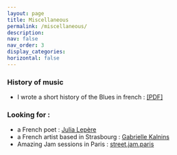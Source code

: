 ```yaml
---
layout: page
title: Miscellaneous
permalink: /miscellaneous/
description: 
nav: false
nav_order: 3
display_categories: 
horizontal: false
---
```


### History of music

- I wrote a short history of the Blues in french : <a href="/assets/pdf/intro-blues.pdf"> [PDF] </a>

### Looking for :

- a French poet : <a href="https://www.babelio.com/auteur/Julia-Lepere/530973"> Julia Lepère </a>
- a French artist based in Strasbourg : <a href="https://www.instagram.com/gaby_kalnins/"> Gabrielle Kalnins </a>
- Amazing Jam sessions in Paris : <a href="https://streetjam.paris/"> street.jam.paris </a>

